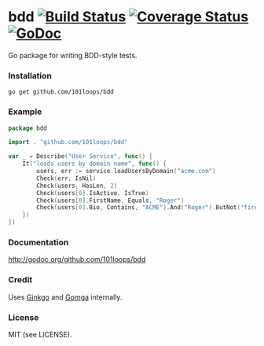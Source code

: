 bdd [![Build Status](https://secure.travis-ci.org/101loops/bdd.png)](https://travis-ci.org/101loops/bdd) [![Coverage Status](https://coveralls.io/repos/101loops/bdd/badge.png)](https://coveralls.io/r/101loops/bdd) [![GoDoc](https://camo.githubusercontent.com/6bae67c5189d085c05271a127da5a4bbb1e8eb2c/68747470733a2f2f676f646f632e6f72672f6769746875622e636f6d2f736d61727479737472656574732f676f636f6e7665793f7374617475732e706e67)](https://github.com/101loops/bdd)
======

Go package for writing BDD-style tests.

### Installation
`go get github.com/101loops/bdd`

### Example
```go
package bdd

import . "github.com/101loops/bdd"

var _ = Describe("User Service", func() {
	It("loads users by domain name", func() {
		users, err := service.loadUsersByDomain("acme.com")
		Check(err, IsNil)
		Check(users, HasLen, 2)
		Check(users[0].IsActive, IsTrue)
		Check(users[0].FirstName, Equals, "Roger")
		Check(users[0].Bio, Contains, "ACME").And("Roger").ButNot("fired")
	})
})
```

### Documentation
http://godoc.org/github.com/101loops/bdd

### Credit
Uses [Ginkgo](http://onsi.github.io/ginkgo/) and [Gomga](http://onsi.github.io/gomega/) internally.

### License
MIT (see LICENSE).
